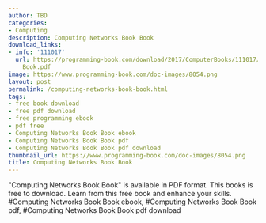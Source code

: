 ```yaml
---
author: TBD
categories:
- Computing
description: Computing Networks Book Book
download_links:
- info: '111017'
  url: https://programming-book.com/download/2017/ComputerBooks/111017/Computing Networks
    Book.pdf
image: https://www.programming-book.com/doc-images/8054.png
layout: post
permalink: /computing-networks-book-book.html
tags:
- free book download
- free pdf download
- free programming ebook
- pdf free
- Computing Networks Book Book ebook
- Computing Networks Book Book pdf
- Computing Networks Book Book pdf download
thumbnail_url: https://www.programming-book.com/doc-images/8054.png
title: Computing Networks Book Book
---
```


 
<div class="item-desc text-justify">
  "Computing Networks Book Book" is available in PDF format. This books is free to download. Learn from this free book and enhance your skills.
  <br>
  #Computing Networks Book Book ebook, #Computing Networks Book Book pdf, #Computing Networks Book Book pdf download
</div>